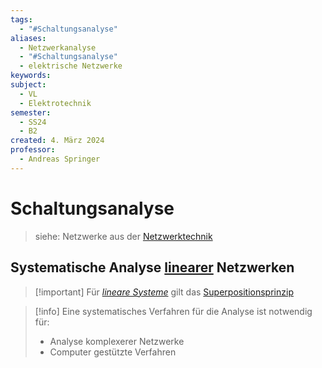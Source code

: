 ```yaml
---
tags:
  - "#Schaltungsanalyse"
aliases:
  - Netzwerkanalyse
  - "#Schaltungsanalyse"
  - elektrische Netzwerke
keywords: 
subject:
  - VL
  - Elektrotechnik
semester:
  - SS24
  - B2
created: 4. März 2024
professor:
  - Andreas Springer
---
```

 

# Schaltungsanalyse

> siehe: Netzwerke aus der [Netzwerktechnik](../Netzwerktechnik/{MOC}%20Netzwerke.md) 

## Systematische Analyse [linearer](lineare%20Systeme.md) Netzwerken

> [!important] Für *[lineare Systeme](lineare%20Systeme.md)* gilt das [Superpositionsprinzip](Superpositionsprinzip.md) 
> 

> [!info] Eine systematisches Verfahren für die Analyse ist notwendig für:
> - Analyse komplexerer Netzwerke
> - Computer gestützte Verfahren


  